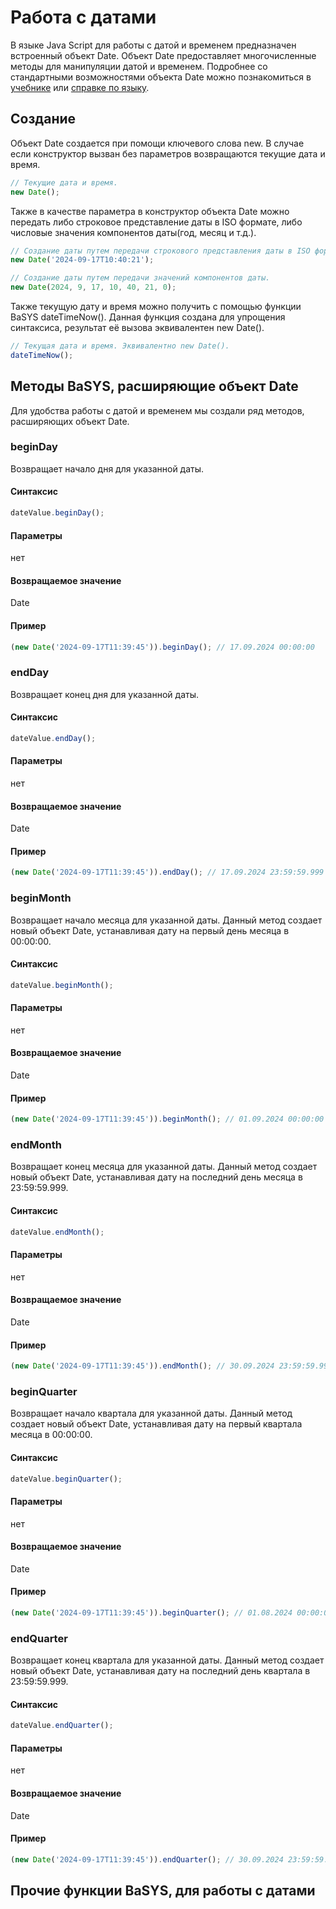 # Работа с датами

В языке Java Script для работы с датой и временем предназначен встроенный объект Date. Объект Date 
предоставляет многочисленные методы для манипуляции датой и временем. Подробнее со стандартными возможностями объекта Date 
можно познакомиться в [учебнике](https://learn.javascript.ru/date) 
или [справке по языку](https://developer.mozilla.org/ru/docs/Web/JavaScript/Reference/Global_Objects/Date).

## Создание
Объект Date создается при помощи ключевого слова new. В случае если конструктор вызван 
без параметров возвращаются текущие дата и время.

```javascript
// Текущие дата и время.
new Date();
```

Также в качестве параметра в конструктор объекта Date можно передать либо строковое представление даты в ISO формате, 
либо числовые значения компонентов даты(год, месяц и т.д.).

```javascript
// Создание даты путем передачи строкового представления даты в ISO формате.
new Date('2024-09-17T10:40:21');
```

```javascript
// Создание даты путем передачи значений компонентов даты.
new Date(2024, 9, 17, 10, 40, 21, 0);
```
Также текущую дату и время можно получить с помощью функции BaSYS dateTimeNow(). Данная функция создана 
для упрощения синтаксиса, результат её вызова эквивалентен new Date().

```javascript
// Текущая дата и время. Эквивалентно new Date().
dateTimeNow();
```

## Методы BaSYS, расширяющие объект Date

Для удобства работы с датой и временем мы создали ряд методов, расширяющих объект Date.

### beginDay
Возвращает начало дня для указанной даты.

#### Синтаксис
```javascript
dateValue.beginDay();
```
#### Параметры
нет

#### Возвращаемое значение
Date

#### Пример

```javascript
(new Date('2024-09-17T11:39:45')).beginDay(); // 17.09.2024 00:00:00
```

### endDay
Возвращает конец дня для указанной даты.

#### Синтаксис
```javascript
dateValue.endDay();
```
#### Параметры
нет

#### Возвращаемое значение
Date

#### Пример

```javascript
(new Date('2024-09-17T11:39:45')).endDay(); // 17.09.2024 23:59:59.999
```

### beginMonth
Возвращает начало месяца для указанной даты. 
Данный метод создает новый объект Date, устанавливая дату на первый день месяца в 00:00:00.

#### Синтаксис
```javascript
dateValue.beginMonth();
```
#### Параметры
нет

#### Возвращаемое значение
Date

#### Пример

```javascript
(new Date('2024-09-17T11:39:45')).beginMonth(); // 01.09.2024 00:00:00
```

### endMonth
Возвращает конец месяца для указанной даты.
Данный метод создает новый объект Date, устанавливая дату на последний день месяца в 23:59:59.999.

#### Синтаксис
```javascript
dateValue.endMonth();
```
#### Параметры
нет

#### Возвращаемое значение
Date

#### Пример

```javascript
(new Date('2024-09-17T11:39:45')).endMonth(); // 30.09.2024 23:59:59.999
```

### beginQuarter
Возвращает начало квартала для указанной даты.
Данный метод создает новый объект Date, устанавливая дату на первый квартала месяца в 00:00:00.

#### Синтаксис
```javascript
dateValue.beginQuarter();
```
#### Параметры
нет

#### Возвращаемое значение
Date

#### Пример

```javascript
(new Date('2024-09-17T11:39:45')).beginQuarter(); // 01.08.2024 00:00:00
```
### endQuarter
Возвращает конец квартала для указанной даты.
Данный метод создает новый объект Date, устанавливая дату на последний день квартала в 23:59:59.999.

#### Синтаксис
```javascript
dateValue.endQuarter();
```
#### Параметры
нет

#### Возвращаемое значение
Date

#### Пример

```javascript
(new Date('2024-09-17T11:39:45')).endQuarter(); // 30.09.2024 23:59:59.999
```

## Прочие функции BaSYS, для работы с датами
